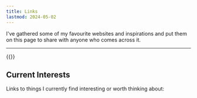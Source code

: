 ```yaml
---
title: Links
lastmod: 2024-05-02
---
```

I've gathered some of my favourite websites and inspirations and put them on this page to share with anyone who comes across it. 

---

{{<links>}}

## Current Interests

Links to things I currently find interesting or worth thinking about:
